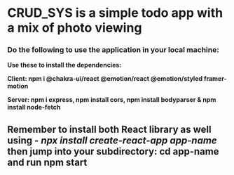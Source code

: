 # CRUD_SYS is a simple todo app with a mix of photo viewing

### Do the following to use the application in your local machine:
**Use these to install the dependencies:**

**Client: npm i @chakra-ui/react @emotion/react @emotion/styled framer-motion**

**Server: npm i express, npm install cors, npm install bodyparser & npm install node-fetch**

## Remember to install both React library as well using - *npx install create-react-app app-name* then jump into your subdirectory: **cd app-name** and run **npm start**